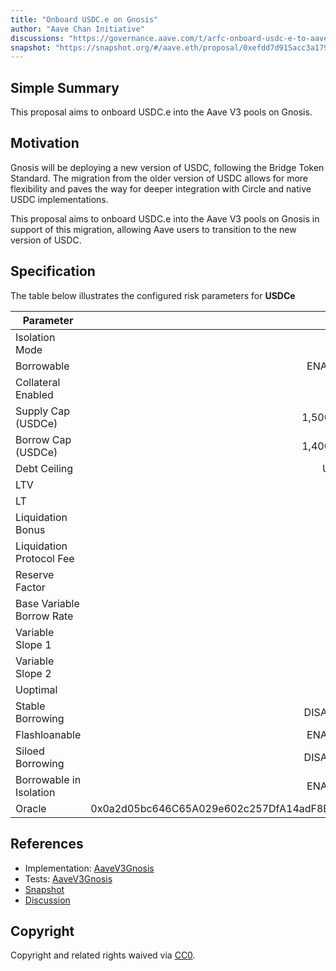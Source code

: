 ```yaml
---
title: "Onboard USDC.e on Gnosis"
author: "Aave Chan Initiative"
discussions: "https://governance.aave.com/t/arfc-onboard-usdc-e-to-aave-v3-gnosis-chain/17948/3"
snapshot: "https://snapshot.org/#/aave.eth/proposal/0xefdd7d915acc3a179c756295ad6583645dfc491424cda08916e80c8551e30943"
---
```


## Simple Summary

This proposal aims to onboard USDC.e into the Aave V3 pools on Gnosis.

## Motivation

Gnosis will be deploying a new version of USDC, following the Bridge Token Standard. The migration from the older version of USDC allows for more flexibility and paves the way for deeper integration with Circle and native USDC implementations.

This proposal aims to onboard USDC.e into the Aave V3 pools on Gnosis in support of this migration, allowing Aave users to transition to the new version of USDC.

## Specification

The table below illustrates the configured risk parameters for **USDCe**

| Parameter                 |                                      Value |
| ------------------------- | -----------------------------------------: |
| Isolation Mode            |                                      false |
| Borrowable                |                                    ENABLED |
| Collateral Enabled        |                                       true |
| Supply Cap (USDCe)        |                                  1,500,000 |
| Borrow Cap (USDCe)        |                                  1,400,000 |
| Debt Ceiling              |                                      USD 0 |
| LTV                       |                                       75 % |
| LT                        |                                       78 % |
| Liquidation Bonus         |                                        5 % |
| Liquidation Protocol Fee  |                                       10 % |
| Reserve Factor            |                                       10 % |
| Base Variable Borrow Rate |                                        0 % |
| Variable Slope 1          |                                        9 % |
| Variable Slope 2          |                                       75 % |
| Uoptimal                  |                                       90 % |
| Stable Borrowing          |                                   DISABLED |
| Flashloanable             |                                    ENABLED |
| Siloed Borrowing          |                                   DISABLED |
| Borrowable in Isolation   |                                    ENABLED |
| Oracle                    | 0x0a2d05bc646C65A029e602c257DfA14adF8BfAd2 |

## References

- Implementation: [AaveV3Gnosis](https://github.com/bgd-labs/aave-proposals-v3/blob/dd3747ccd18dafcdba7e286aa972f74426b1625e/src/20240717_AaveV3Gnosis_OnboardUSDCEOnGnosis/AaveV3Gnosis_OnboardUSDCEOnGnosis_20240717.sol)
- Tests: [AaveV3Gnosis](https://github.com/bgd-labs/aave-proposals-v3/blob/dd3747ccd18dafcdba7e286aa972f74426b1625e/src/20240717_AaveV3Gnosis_OnboardUSDCEOnGnosis/AaveV3Gnosis_OnboardUSDCEOnGnosis_20240717.t.sol)
- [Snapshot](https://snapshot.org/#/aave.eth/proposal/0xefdd7d915acc3a179c756295ad6583645dfc491424cda08916e80c8551e30943)
- [Discussion](https://governance.aave.com/t/arfc-onboard-usdc-e-to-aave-v3-gnosis-chain/17948/3)

## Copyright

Copyright and related rights waived via [CC0](https://creativecommons.org/publicdomain/zero/1.0/).
